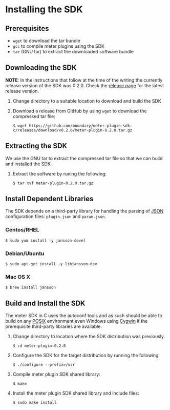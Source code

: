 Installing the SDK
==================

Prerequisites
-------------

- `wget` to download the tar bundle
- `gcc` to compile meter plugins using the SDK
-  `tar` (GNU tar) to extract the downloaded software bundle

Downloading the SDK
-------------------

**NOTE**: In the instructions that follow at the time of the writing the currently release version of the SDK
was 0.2.0. Check the [release page](https://github.com/boundary/meter-plugin-sdk-c/releases)
for the latest release version.

1. Change directory to a suitable location to download and build the SDK
2. Download a release from GitHub by using `wget` to download the compressed tar file:

    ```
    $ wget https://github.com/boundary/meter-plugin-sdk-c/releases/download/v0.2.0/meter-plugin-0.2.0.tar.gz
    ```

Extracting the SDK
------------------

We use the GNU tar to extract the compressed tar file so that we can build
and installed the SDK

1. Extract the software by runing the following:

    ```
    $ tar xvf meter-plugin-0.2.0.tar.gz
    ```
    
Install Dependent Libraries
---------------------------

The SDK depends on a third-party library for handling the parsing of
[JSON](https://en.wikipedia.org/wiki/JSON) configuration files: `plugin.json` and `param.json`.

### Centos/RHEL

```
$ sudo yum install -y jansson-devel
```

### Debian/Ubuntu

```
$ sudo apt-get install -y libjansson-dev
```

### Mac OS X

```
$ brew install jansson 
```

Build and Install the SDK
-------------------------

The meter SDK in C uses the autoconf tools and as such should be able to build on any
[POSIX](https://en.wikipedia.org/wiki/POSIX) environment even Windows using
[Cygwin](https://en.wikipedia.org/wiki/Cygwin) if the prerequisite third-party libraries
are available.

1. Change directory to location where the SDK distribution was previously.

    ```
    $ cd meter-plugin-0.2.0
    ```
    
2. Configure the SDK for the target distribution by running the following:

    ```
    $ ./configure --prefix=/usr
    ```
    
3. Compile meter plugin SDK shared library:

    ```
    $ make
    ```
    
4. Install the meter plugin SDK shared library and include files:

    ```
    $ sudo make install
    ```

